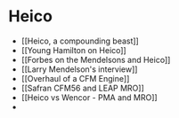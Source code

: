 
# Heico 
- [[Heico, a compounding beast]]
- [[Young Hamilton on Heico]]
- [[Forbes on the Mendelsons and Heico]]
- [[Larry Mendelson's interview]]
- [[Overhaul of a CFM Engine]]
- [[Safran CFM56 and LEAP MRO]]
- [[Heico vs Wencor - PMA and MRO]]
- 
